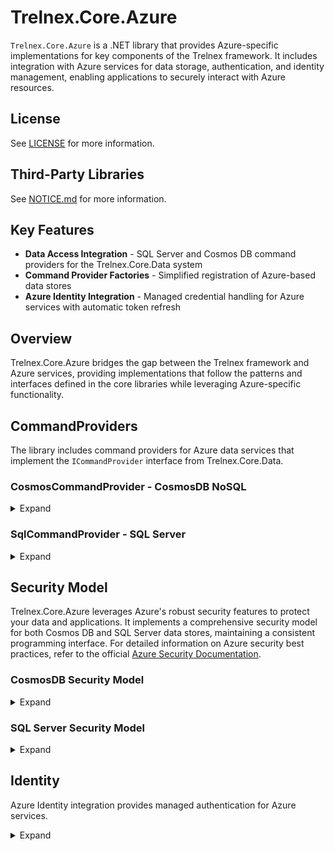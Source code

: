 # Trelnex.Core.Azure

`Trelnex.Core.Azure` is a .NET library that provides Azure-specific implementations for key components of the Trelnex framework. It includes integration with Azure services for data storage, authentication, and identity management, enabling applications to securely interact with Azure resources.

## License

See [LICENSE](LICENSE) for more information.

## Third-Party Libraries

See [NOTICE.md](NOTICE.md) for more information.

## Key Features

- **Data Access Integration** - SQL Server and Cosmos DB command providers for the Trelnex.Core.Data system
- **Command Provider Factories** - Simplified registration of Azure-based data stores
- **Azure Identity Integration** - Managed credential handling for Azure services with automatic token refresh

## Overview

Trelnex.Core.Azure bridges the gap between the Trelnex framework and Azure services, providing implementations that follow the patterns and interfaces defined in the core libraries while leveraging Azure-specific functionality.

## CommandProviders

The library includes command providers for Azure data services that implement the `ICommandProvider` interface from Trelnex.Core.Data.

### CosmosCommandProvider - CosmosDB NoSQL

<details>

<summary>Expand</summary>

&nbsp;

`CosmosCommandProvider` is an `ICommandProvider` that uses Azure Cosmos DB NoSQL API as a backing store, providing scalable, globally distributed data access.

#### CosmosCommandProvider - Dependency Injection

The `AddCosmosCommandProviders` method takes a `Action<ICommandProviderOptions>` `configureCommandProviders` delegate. This delegate configures the necessary `ICommandProvider` instances for the application.

```csharp
    public static void Add(
        IServiceCollection services,
        IConfiguration configuration,
        ILogger bootstrapLogger)
    {
        services
            .AddAuthentication(configuration)
            .AddPermissions(bootstrapLogger);

        services
            .AddSwaggerToServices()
            .AddAzureIdentity(
                configuration,
                bootstrapLogger)
            .AddCosmosCommandProviders(
                configuration,
                bootstrapLogger,
                options => options.AddUsersCommandProviders());
    }
```

```csharp
    public static ICommandProviderOptions AddUsersCommandProviders(
        this ICommandProviderOptions options)
    {
        return options
            .Add<IUser, User>(
                typeName: "user",
                validator: User.Validator,
                commandOperations: CommandOperations.All);
    }
```

#### CosmosCommandProvider - Configuration

`appsettings.json` specifies the configuration of a `CosmosCommandProvider`. Values like connection strings can be sourced from environment variables for security.

```json
  "Azure.CosmosCommandProviders": {
    "TenantId": "FROM_ENV",
    "EndpointUri": "FROM_ENV",
    "DatabaseId": "trelnex-core-data-tests",
    "Containers": [
      {
        "TypeName": "test-item",
        "ContainerId": "test-items"
      }
    ]
  }
```

#### CosmosCommandProvider - Container Schema

The document schema in Cosmos DB follows these conventions:
  - Document id = `/id`
  - Document partition key = `/partitionKey`
  - Standard properties from `BaseItem` are mapped to appropriate fields
  - Custom properties are serialized according to JSON property name attributes

</details>

### SqlCommandProvider - SQL Server

<details>

<summary>Expand</summary>

&nbsp;

`SqlCommandProvider` is an `ICommandProvider` that uses Azure SQL Database or SQL Server as a backing store, providing relational database capabilities while maintaining the same command-based interface.

#### SqlCommandProvider - Dependency Injection

The `AddSqlCommandProviders` method takes a `Action<ICommandProviderOptions>` `configureCommandProviders` delegate. This delegate configures the necessary `ICommandProvider` instances for the application.

```csharp
    public static void Add(
        IServiceCollection services,
        IConfiguration configuration,
        ILogger bootstrapLogger)
    {
        services
            .AddAuthentication(configuration)
            .AddPermissions(bootstrapLogger);

        services
            .AddSwaggerToServices()
            .AddAzureIdentity(
                configuration,
                bootstrapLogger)
            .AddSqlCommandProviders(
                configuration,
                bootstrapLogger,
                options => options.AddUsersCommandProviders());
    }
```

```csharp
    public static ICommandProviderOptions AddUsersCommandProviders(
        this ICommandProviderOptions options)
    {
        return options
            .Add<IUser, User>(
                typeName: "user",
                validator: User.Validator,
                commandOperations: CommandOperations.All);
    }
```

#### SqlCommandProvider - Configuration

`appsettings.json` specifies the configuration of a `SqlCommandProvider`. Connection strings can be securely loaded from environment variables.

```json
  "Azure.SqlCommandProviders": {
    "DataSource": "FROM_ENV",
    "InitialCatalog": "trelnex-core-data-tests",
    "Tables": [
      {
        "TypeName": "test-item",
        "TableName": "test-items"
      }
    ]
  }
```

#### SqlCommandProvider - Item Schema

The table for the items must follow the following schema.

```sql
CREATE TABLE [test-items] (
	[id] nvarchar(255) NOT NULL UNIQUE,
	[partitionKey] nvarchar(255) NOT NULL,
	[typeName] nvarchar(max) NOT NULL,
	[createdDateTimeOffset] datetimeoffset NOT NULL,
	[updatedDateTimeOffset] datetimeoffset NOT NULL,
	[deletedDateTimeOffset] datetimeoffset NULL,
	[isDeleted] bit NULL,
	[_etag] nvarchar(255) NULL,

	..., // TItem specific columns

	PRIMARY KEY ([id], [partitionKey])
);
```

#### SqlCommandProvider - Event Schema

The table for the events must use the following schema to track changes.

```sql
CREATE TABLE [test-items-events] (
	[id] nvarchar(255) NOT NULL UNIQUE,
	[partitionKey] nvarchar(255) NOT NULL,
	[typeName] nvarchar(max) NOT NULL,
	[createdDateTimeOffset] datetimeoffset NOT NULL,
	[updatedDateTimeOffset] datetimeoffset NOT NULL,
	[deletedDateTimeOffset] datetimeoffset NULL,
	[isDeleted] bit NULL,
	[_etag] nvarchar(255) NULL,
	[saveAction] nvarchar(max) NOT NULL,
	[relatedId] nvarchar(255) NOT NULL,
	[relatedTypeName] nvarchar(max) NOT NULL,
	[changes] json NULL,
    [traceContext] nvarchar(55) NULL,
    [traceId] nvarchar(32) NULL,
    [spanId] nvarchar(16) NULL,
	PRIMARY KEY ([id], [partitionKey]),
	FOREIGN KEY ([relatedId], [partitionKey]) REFERENCES [test-items]([id], [partitionKey])
);
```

#### SqlCommandProvider - Item Trigger

The following trigger must exist to check and update the item ETag for optimistic concurrency control.

```sql
CREATE TRIGGER [tr-test-items-etag]
ON [test-items]
AFTER INSERT, UPDATE
AS
BEGIN
	SET NOCOUNT ON;

    IF EXISTS (
        SELECT 1
        FROM [inserted] AS [i]
        JOIN [deleted] AS [d] ON
            [i].[id] = [d].[id] AND
            [i].[partitionKey] = [d].[partitionKey]
        WHERE [i].[_etag] != [d].[_etag]
    ) THROW 2147418524, 'Precondition Failed.', 1;

	UPDATE [test-items]
	SET [_etag] = CONVERT(nvarchar(max), NEWID())
	FROM [inserted] AS [i]
	WHERE
        [test-items].[id] = [i].[id] AND
        [test-items].[partitionKey] = [i].[partitionKey]
END;
```

#### SqlCommandProvider - Event Trigger

The following trigger must exist to update the event ETag.

```sql
CREATE TRIGGER [tr-test-items-events-etag]
ON [test-items-events]
AFTER INSERT, UPDATE
AS
BEGIN
	SET NOCOUNT ON;

	UPDATE [test-items-events]
	SET [_etag] = CONVERT(nvarchar(max), NEWID())
	FROM [inserted] AS [i]
	WHERE [test-items-events].[id] = [i].[id] AND [test-items-events].[partitionKey] = [i].[partitionKey]
END;
```

</details>

## Security Model

Trelnex.Core.Azure leverages Azure's robust security features to protect your data and applications. It implements a comprehensive security model for both Cosmos DB and SQL Server data stores, maintaining a consistent programming interface. For detailed information on Azure security best practices, refer to the official [Azure Security Documentation](https://learn.microsoft.com/en-us/azure/security/).

### CosmosDB Security Model

<details>

<summary>Expand</summary>

&nbsp;

Cosmos DB security is built around network controls, RBAC permissions, and authentication.

#### Azure Setup for CosmosDB

Refer to the [Azure Cosmos DB Security Checklist](https://learn.microsoft.com/en-us/azure/cosmos-db/security-checklist) for detailed setup instructions. Key steps include:

1.  Creating a Cosmos DB Account
2.  Creating a Database and Containers
3.  Configuring Network Security (Private Endpoints or IP restrictions)
4.  Enabling Managed Identity Access

</details>

### SQL Server Security Model

<details>

<summary>Expand</summary>

&nbsp;

SQL Server security in Azure combines multiple layers of protection.

#### Azure Setup for SQL Server

Refer to the [Security best practices for SQL Database](https://learn.microsoft.com/en-us/azure/sql-database/sql-database-security-best-practices) for detailed setup. Key steps include:

1.  Creating a SQL Server and Database
2.  Configuring Network Security (Private Endpoints or Firewall Rules)
3.  Setting up Identity and Access Management (Managed Identity)
4.  Enabling Advanced Security Features (Threat Protection, Encryption)

</details>

</details>

## Identity

Azure Identity integration provides managed authentication for Azure services.

<details>

<summary>Expand</summary>

&nbsp;

Trelnex.Core.Azure uses Azure's managed identity service for secure authentication. Applications should register the `AzureCredentialProvider` and use dependency injection to obtain `TokenCredential` and access tokens.

#### Key Features of AzureCredentialProvider

- **Credential Chaining** - Tries multiple credential sources in order of preference
- **Token Caching** - Caches access tokens to reduce authentication requests
- **Automatic Token Refresh** - Manages token lifecycle and refreshes before expiration
- **Token Status Reporting** - Provides health status of all managed tokens
- **Multiple Credential Sources** - Supports WorkloadIdentity and AzureCli credential sources

#### Azure Managed Identities

Trelnex.Core.Azure uses Azure's managed identity service.

##### Workload Identity

Workload Identity is recommended for production environments in AKS. See [Use a Kubernetes service account with workload identity](https://learn.microsoft.com/en-us/azure/aks/workload-identity-use-system-assigned).

##### Azure CLI for Development

For local development, `AzureCliCredential` allows developers to use their Azure CLI login context.

#### Credential Chain Fallback

Trelnex.Core.Azure uses a credential chain approach:

```json
{
  "Azure.Credentials": {
    "Sources": [ "WorkloadIdentity", "AzureCli" ]
  }
}
```

With this configuration, the application will:

1.  First try WorkloadIdentity (suitable for production in AKS)
2.  Fall back to AzureCli (suitable for development environments)

This pattern ensures that your application can run both in production with secure managed identities and in development environments with minimal configuration changes.

#### AzureCredentialProvider - Configuration

Configure Azure credentials in your `appsettings.json`:

```json
{
  "Azure.Credentials": {
    "Sources": [ "WorkloadIdentity", "AzureCli" ]
  }
}
```

#### AzureCredentialProvider - Dependency Injection

Add Azure Identity to your service collection:

```csharp
    services
        .AddAzureIdentity(
            configuration,
            bootstrapLogger);
```

#### IAccessTokenProvider - Dependency Injection

Register clients that require access tokens:

```csharp
    // get the credential provider and access token provider
    services.AddClient<IUsersClient, UsersClient>(
        configuration: configuration);
```

#### IAccessTokenProvider - Usage

Use the token provider in your HTTP clients:

```csharp
internal class UsersClient(
    HttpClient httpClient,
    IAccessTokenProvider<UsersClient> tokenProvider)
    : BaseClient(httpClient), IUsersClient
{
    public async Task<UserResponse> GetUserAsync(string userId)
    {
        // Get the authorization header from the token provider
        var authorizationHeader = tokenProvider.GetAccessToken().GetAuthorizationHeader();

        // Add the authorization header to the request
        using var request = new HttpRequestMessage(HttpMethod.Get, $"users/{userId}");
        request.Headers.Authorization = authorizationHeader;

        // Send the request
        using var response = await httpClient.SendAsync(request);

        // Process the response
        response.EnsureSuccessStatusCode();
        return await response.Content.ReadFromJsonAsync<UserResponse>();
    }
}
```

#### ManagedCredential

The `ManagedCredential` class internally manages access tokens with the following capabilities:

- **Thread-safe Token Cache** - Prevents duplicate token acquisitions for the same context
- **Automatic Token Refresh** - Uses a timer to refresh tokens before they expire
- **Error Handling** - Proper handling of credential unavailability with meaningful exceptions
- **Status Reporting** - Provides health status for all managed tokens

</details>
